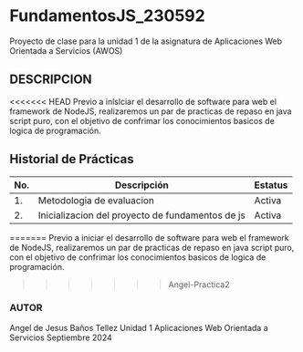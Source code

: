 # FundamentosJS_230592
Proyecto de clase para la unidad 1 de la asignatura de Aplicaciones Web Orientada a Servicios (AWOS)

 ## DESCRIPCION
<<<<<<< HEAD
Previo a inlslciar el desarrollo de software para web el framework de NodeJS, realizaremos un par de practicas de repaso en java script puro, con el objetivo de confrimar los conocimientos basicos de logica de programación.

 ## Historial de Prácticas
 |No. |Descripción|Estatus|
 |--|--|--|
 |1.|Metodologia de evaluacion|Activa|
 |2.|Inicializacion del proyecto de fundamentos de js|Activa|


=======
Previo a iniciar el desarrollo de software para web el framework de NodeJS, realizaremos un par de practicas de repaso en java script puro, con el objetivo de confrimar los conocimientos basicos de logica de programación.
>>>>>>> Angel-Practica2
### AUTOR
Angel de Jesus Baños Tellez
Unidad 1
Aplicaciones Web Orientada a Servicios
Septiembre 2024

    